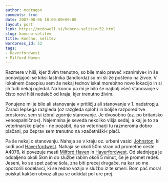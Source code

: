 ```yaml
---
author: mcdragon
comments: true
date: 2007-08-06 18:00:00+00:00
layout: post
link: https://mcdowell.si/koncno-selitev-52.html
slug: koncno-selitev
title: Končno, selitev
wordpress_id: 52
tags:
- Haverfordwest
- Milford Haven
---
```


Razmere v hiši, kjer živim trenutno, so bile malo preveč »zanimive« in še ponavljajoči se kiksi lastnika (landlorda) so mi šli že pošteno na živce. V lokalnem časopisu sem že nekaj tednov iskal morebitno novo lokacijo in si jih tudi nekaj ogledal. Na koncu pa mi je bilo še najbolj všeč stanovanje v čisto novi hiši nedaleč od kraja, kjer trenutno živim.

Ponujeno mi je bilo ali stanovanje v pritličju ali stanovanje v 1. nadstropju. Zaradi lepšega razgleda (oz razgleda sploh) in boljše razporeditve prostorov, sem si izbral zgornje stanovanje. Je dvosobno (oz. po britansko »enospalnično«). Najemnina je seveda nekoliko višja sedaj, a kaj je to za veterinarsko plačo - ne pozabit, da so veterinarji tu razmeroma dobro plačani, pa čeprav sem trenutno na »začetniški« plači.

Pa še nekaj o stanovanju. Nahaja se v kraju oz. urbani vasici [Johnston](https://en.wikipedia.org/wiki/Johnston,_Pembrokeshire), ki sodi pod [Haverfordwest](https://en.wikipedia.org/wiki/Haverfordwest). Nahaja se okoli 50m stran od prometne ceste A4076, ki povezuje mesti [Milford Haven](https://en.wikipedia.org/wiki/Milford_Haven) in [Haverfordwest](https://en.wikipedia.org/wiki/Haverfordwest_railway_station). Od slednjega je oddaljeno okoli 5km in do službe rabim okoli 5 minut, če je promet redek. Jeseni, ko se spet začne šola, zna biti precej drugače, na kar so me opozorili sodelavci, ki se redno vozijo v službo iz te smeri. Bom pač moral poiskat kakšen obvoz ali pa se odkidat pol ure prej.
